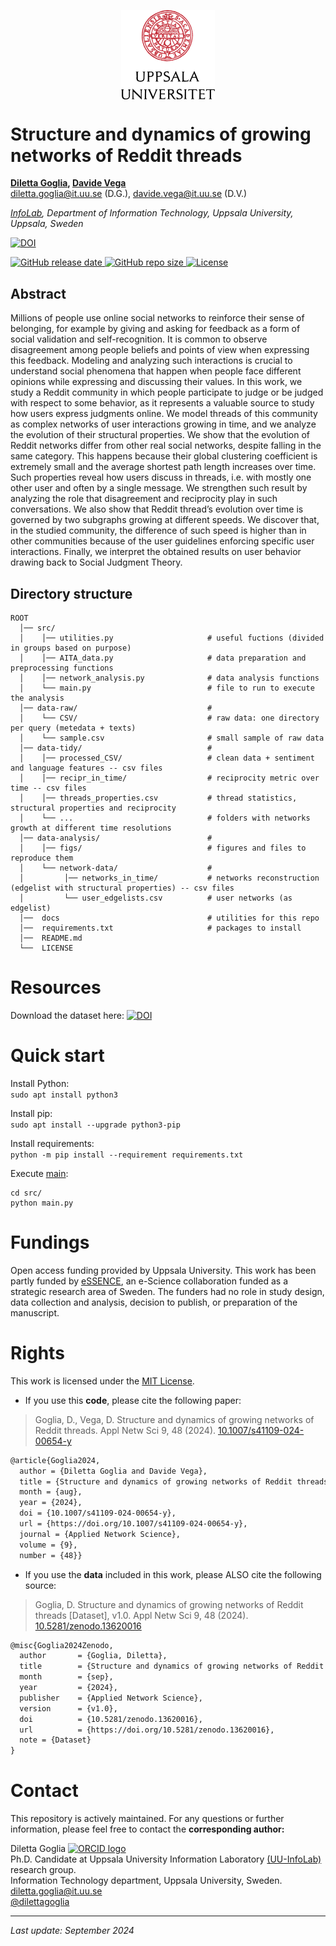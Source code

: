 <p align="center">
    <img align="center" src='docs/img/uu_logo.png' width="150px">
</p>

# Structure and dynamics of growing networks of Reddit threads
**[Diletta Goglia](https://orcid.org/0000-0002-2622-7495), [Davide Vega](https://orcid.org/0000-0001-8795-1957)**</br>[diletta.goglia@it.uu.se](mailto:diletta.goglia@it.uu.se) (D.G.), [davide.vega@it.uu.se](mailto:davide.vega@it.uu.se) (D.V.)


_[InfoLab](https://uuinfolab.github.io/), Department of Information Technology, Uppsala University, Uppsala, Sweden_


<a href="https://doi.org/10.1007/s41109-024-00654-y"><img src="https://zenodo.org/badge/DOI/10.1007/s41109-024-00654-y.svg" alt="DOI"></a></br>
<!--<a href="https://github.com/uuinfolab/Structure_and_dynamics_of_growing_networks_of_Reddit_threads/stargazers"><img src="https://img.shields.io/github/stars/uuinfolab/Structure_and_dynamics_of_growing_networks_of_Reddit_threads" alt="GitHub stars" /></a>
<a href="https://github.com/uuinfolab/Structure_and_dynamics_of_growing_networks_of_Reddit_threads/network/members"><img alt="GitHub forks" src="https://img.shields.io/github/forks/uuinfolab/Structure_and_dynamics_of_growing_networks_of_Reddit_threads" /></a>-->
<a href="https://github.com/uuinfolab/Structure_and_dynamics_of_growing_networks_of_Reddit_threads/releases">
  <img alt="GitHub release date" src="https://img.shields.io/github/release-date/uuinfolab/Structure_and_dynamics_of_growing_networks_of_Reddit_threads">
</a> <a href="uuinfolab/Structure_and_dynamics_of_growing_networks_of_Reddit_threads"><img alt="GitHub repo size" src="https://img.shields.io/github/repo-size/uuinfolab/Structure_and_dynamics_of_growing_networks_of_Reddit_threads"></a><a href="https://github.com/uuinfolab/Structure_and_dynamics_of_growing_networks_of_Reddit_threads/blob/main/LICENSE">
  <img alt="License" src="https://img.shields.io/github/license/uuinfolab/Structure_and_dynamics_of_growing_networks_of_Reddit_threads">
</a>




## Abstract
Millions of people use online social networks to reinforce their sense of belonging, for example by giving and asking for feedback as a form of social validation and self-recognition. It is common to observe disagreement among people beliefs and points of view when expressing this feedback. Modeling and analyzing such interactions is crucial to understand social phenomena that happen when people face different opinions while expressing and discussing their values. In this work, we study a Reddit community in which people participate to judge or be judged with respect to some behavior, as it represents a valuable source to study how users express judgments online. We model threads of this community as complex networks of user interactions growing in time, and we analyze the evolution of their structural properties. We show that the evolution of Reddit networks differ from other real social networks, despite falling in the same category. This happens because their global clustering coefficient is extremely small and the average shortest path length increases over time. Such properties reveal how users discuss in threads, i.e. with mostly one other user and often by a single message. We strengthen such result by analyzing the role that disagreement and reciprocity play in such conversations. We also show that Reddit thread’s evolution over time is governed by two subgraphs growing at different speeds. We discover that, in the studied community, the difference of such speed is higher than in other communities because of the user guidelines enforcing specific user interactions. Finally, we interpret the obtained results on user behavior drawing back to Social Judgment Theory.

## Directory structure 
```
ROOT
  │── src/
  │    │── utilities.py                     # useful fuctions (divided in groups based on purpose)
  │    │── AITA_data.py                     # data preparation and preprocessing functions
  │    │── network_analysis.py              # data analysis functions
  │    └── main.py                          # file to run to execute the analysis
  │── data-raw/                             #
  │    └── CSV/                             # raw data: one directory per query (metedata + texts)
  │    └── sample.csv                       # small sample of raw data
  │── data-tidy/                            #
  │    │── processed_CSV/                   # clean data + sentiment and language features -- csv files 
  │    │── recipr_in_time/                  # reciprocity metric over time -- csv files 
  │    │── threads_properties.csv           # thread statistics, structural properties and reciprocity
  │    └── ...                              # folders with networks growth at different time resolutions
  │── data-analysis/                        #  
  │    │── figs/                            # figures and files to reproduce them
  │    └── network-data/                    #
  │         │── networks_in_time/           # networks reconstruction (edgelist with structural properties) -- csv files 
  │         └── user_edgelists.csv          # user networks (as edgelist)  
  │──  docs                                 # utilities for this repo    
  │──  requirements.txt                     # packages to install      
  │──  README.md
  └──  LICENSE  
```

# Resources
Download the dataset here:  <a href="https://doi.org/10.5281/zenodo.13620016"><img src="https://zenodo.org/badge/DOI/10.5281/zenodo.13620016.svg" alt="DOI"></a>

# Quick start
Install Python:<br>
`sudo apt install python3`

Install pip:<br>
`sudo apt install --upgrade python3-pip`

Install requirements:<br>
`python -m pip install --requirement requirements.txt`

Execute [main](src/main.py):
```
cd src/
python main.py
```


# Fundings
Open access funding provided by Uppsala University. This work has been partly funded by [eSSENCE](https://www.essenceofescience.se/w/es/en), an e-Science collaboration funded as a strategic research area of Sweden. The funders had no role in study design, data collection and analysis, decision to publish, or preparation of the manuscript.

# Rights
This work is licensed under the [MIT License](/LICENSE).

- If you use this **code**, please cite the following paper:
> Goglia, D., Vega, D. Structure and dynamics of growing networks of Reddit threads. Appl Netw Sci 9, 48 (2024). [10.1007/s41109-024-00654-y](https://doi.org/10.1007/s41109-024-00654-y)

```tex
@article{Goglia2024,
  author = {Diletta Goglia and Davide Vega},
  title = {Structure and dynamics of growing networks of Reddit threads},
  month = {aug},
  year = {2024},
  doi = {10.1007/s41109-024-00654-y},
  url = {https://doi.org/10.1007/s41109-024-00654-y},
  journal = {Applied Network Science},
  volume = {9},
  number = {48}}
```

- If you use the **data** included in this work, please ALSO cite the following source:

> Goglia, D. Structure and dynamics of growing networks of Reddit threads [Dataset], v1.0. Appl Netw Sci 9, 48 (2024). [10.5281/zenodo.13620016](https://doi.org/10.5281/zenodo.13620016)

```tex
@misc{Goglia2024Zenodo,
  author       = {Goglia, Diletta},
  title        = {Structure and dynamics of growing networks of Reddit threads},
  month        = {sep},
  year         = {2024},
  publisher    = {Applied Network Science},
  version      = {v1.0},
  doi          = {10.5281/zenodo.13620016},
  url          = {https://doi.org/10.5281/zenodo.13620016},
  note = {Dataset}
}
```


# Contact 
This repository is actively maintained. For any questions or further information, please feel free to contact the **corresponding author:**

Diletta Goglia <a href="https://orcid.org/0000-0002-2622-7495"><img alt="ORCID logo" src="https://info.orcid.org/wp-content/uploads/2019/11/orcid_16x16.png" width="16" height="16" /></a> <br/>
Ph.D. Candidate at Uppsala University Information Laboratory [(UU-InfoLab)](https://uuinfolab.github.io/) research group. <br/>
Information Technology department, Uppsala University, Sweden. <br/>
[diletta.goglia@it.uu.se](mailto:dilettagoglia@it.uu.se) <br/>
[@dilettagoglia](https://x.com/dilettagoglia?lang=en)
<!-- [dilettagoglia.netlify.app](http://www.dilettagoglia.netlify.app) <br/> -->


---
_Last update: September 2024_